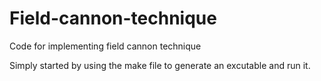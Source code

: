 # Field-cannon-technique
Code for implementing field cannon technique

Simply started by using the make file to generate an excutable and run it.
